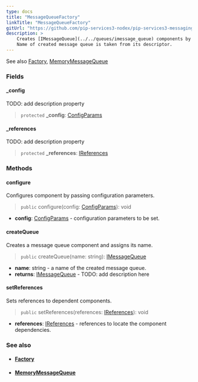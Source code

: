 ```yaml
---
type: docs
title: "MessageQueueFactory"
linkTitle: "MessageQueueFactory"
gitUrl: "https://github.com/pip-services3-nodex/pip-services3-messaging-nodex"
description: >
    Creates [IMessageQueue](../../queues/imessage_queue) components by their descriptors.
    Name of created message queue is taken from its descriptor.
---
```

See also [Factory](../../../components/build/factory), [MemoryMessageQueue](../../queues/message_queue)

### Fields

<span class="hide-title-link">

#### _config
TODO: add description property

> `protected` **_config**: [ConfigParams](../../../commons/config/config_params)

#### _references
TODO: add description property
> `protected` **_references**: [IReferences](../../../commons/refer/ireferences) 

</span>

### Methods

#### configure
Configures component by passing configuration parameters.

> `public` configure(config: [ConfigParams](../../../commons/config/config_params)): void

- **config**: [ConfigParams](../../../commons/config/config_params) -  configuration parameters to be set.

#### createQueue
Creates a message queue component and assigns its name.

> `public` createQueue(name: string):  [IMessageQueue](../../queues/imessage_queue)

- **name**: string - a name of the created message queue.
- **returns**: [IMessageQueue](../../queues/imessage_queue) - TODO: add description here

#### setReferences
Sets references to dependent components.

> `public` setReferences(references: [IReferences](../../../commons/refer/ireferences)): void

- **references**: [IReferences](../../../commons/refer/ireferences) - references to locate the component dependencies.



### See also
- #### [Factory](../../../components/build/factory)
- #### [MemoryMessageQueue](../../queues/message_queue)